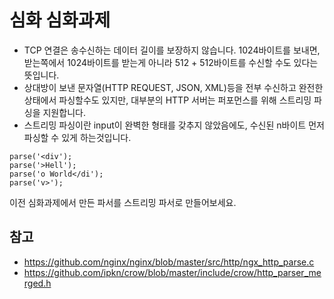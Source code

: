 심화 심화과제
====

* TCP 연결은 송수신하는 데이터 길이를 보장하지 않습니다. 1024바이트를 보내면, 받는쪽에서 1024바이트를 받는게 아니라 512 + 512바이트를 수신할 수도 있다는 뜻입니다.
* 상대방이 보낸 문자열(HTTP REQUEST, JSON, XML)등을 전부 수신하고 완전한 상태에서 파싱할수도 있지만, 대부분의 HTTP 서버는 퍼포먼스를 위해 스트리밍 파싱을 지원합니다.
* 스트리밍 파싱이란 input이 완벽한 형태를 갖추지 않았음에도, 수신된 n바이트 먼저 파싱할 수 있게 하는것입니다.

```tsx
parse('<div');
parse('>Hell');
parse('o World</di');
parse('v>');
```

이전 심화과제에서 만든 파서를 스트리밍 파서로 만들어보세요.

참고
----
* https://github.com/nginx/nginx/blob/master/src/http/ngx_http_parse.c
* https://github.com/ipkn/crow/blob/master/include/crow/http_parser_merged.h
